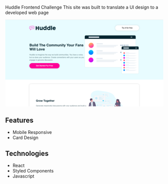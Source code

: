 Huddle Frontend Challenge
This site was built to translate a UI design to a developed web page

![Coding Test Preview](public/site_preview.png)

## Features
- Mobile Responsive
- Card Design

## Technologies
- React
- Styled Components
- Javascript

